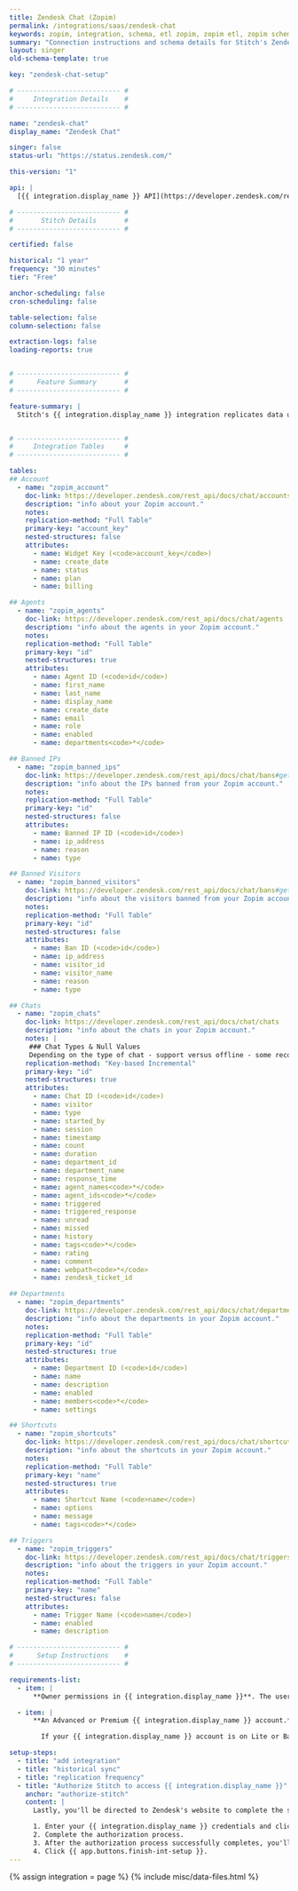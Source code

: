 ```yaml
---
title: Zendesk Chat (Zopim)
permalink: /integrations/saas/zendesk-chat
keywords: zopim, integration, schema, etl zopim, zopim etl, zopim schema, zendesk chat, zendesk
summary: "Connection instructions and schema details for Stitch's Zendesk Chat integration."
layout: singer
old-schema-template: true

key: "zendesk-chat-setup"

# -------------------------- #
#     Integration Details    #
# -------------------------- #

name: "zendesk-chat"
display_name: "Zendesk Chat"

singer: false
status-url: "https://status.zendesk.com/"

this-version: "1"

api: |
  [{{ integration.display_name }} API](https://developer.zendesk.com/rest_api/docs/chat/introduction){:target="new"}

# -------------------------- #
#       Stitch Details       #
# -------------------------- #

certified: false

historical: "1 year"
frequency: "30 minutes"
tier: "Free"

anchor-scheduling: false
cron-scheduling: false

table-selection: false
column-selection: false

extraction-logs: false
loading-reports: true


# -------------------------- #
#      Feature Summary       #
# -------------------------- #

feature-summary: |
  Stitch's {{ integration.display_name }} integration replicates data using the {{ integration.api | flatify | strip }}. Refer to the [Schema](#schema) section for a list of objects available for replication.


# -------------------------- #
#     Integration Tables     #
# -------------------------- #

tables:
## Account
  - name: "zopim_account"
    doc-link: https://developer.zendesk.com/rest_api/docs/chat/accounts
    description: "info about your Zopim account."
    notes: 
    replication-method: "Full Table"
    primary-key: "account_key"
    nested-structures: false
    attributes:
      - name: Widget Key (<code>account_key</code>)
      - name: create_date
      - name: status
      - name: plan
      - name: billing

## Agents
  - name: "zopim_agents"
    doc-link: https://developer.zendesk.com/rest_api/docs/chat/agents
    description: "info about the agents in your Zopim account."
    notes: 
    replication-method: "Full Table"
    primary-key: "id"
    nested-structures: true
    attributes:
      - name: Agent ID (<code>id</code>)
      - name: first_name
      - name: last_name
      - name: display_name
      - name: create_date
      - name: email
      - name: role
      - name: enabled
      - name: departments<code>*</code>

## Banned IPs
  - name: "zopim_banned_ips"
    doc-link: https://developer.zendesk.com/rest_api/docs/chat/bans#get-banned-ip-addresses
    description: "info about the IPs banned from your Zopim account."
    notes: 
    replication-method: "Full Table"
    primary-key: "id"
    nested-structures: false
    attributes:
      - name: Banned IP ID (<code>id</code>)
      - name: ip_address
      - name: reason
      - name: type

## Banned Visitors
  - name: "zopim_banned_visitors"
    doc-link: https://developer.zendesk.com/rest_api/docs/chat/bans#get-ban
    description: "info about the visitors banned from your Zopim account."
    notes: 
    replication-method: "Full Table"
    primary-key: "id"
    nested-structures: false
    attributes:
      - name: Ban ID (<code>id</code>)
      - name: ip_address
      - name: visitor_id
      - name: visitor_name
      - name: reason
      - name: type

## Chats
  - name: "zopim_chats"
    doc-link: https://developer.zendesk.com/rest_api/docs/chat/chats
    description: "info about the chats in your Zopim account."
    notes: |
     ### Chat Types & Null Values
     Depending on the type of chat - support versus offline - some records may have `NULL` values. Offline chats will only have some of the attributes listed below populated.
    replication-method: "Key-based Incremental"
    primary-key: "id"
    nested-structures: true
    attributes:
      - name: Chat ID (<code>id</code>)
      - name: visitor
      - name: type
      - name: started_by
      - name: session
      - name: timestamp
      - name: count
      - name: duration
      - name: department_id
      - name: department_name
      - name: response_time
      - name: agent_names<code>*</code>
      - name: agent_ids<code>*</code>
      - name: triggered
      - name: triggered_response
      - name: unread
      - name: missed
      - name: history
      - name: tags<code>*</code>
      - name: rating
      - name: comment
      - name: webpath<code>*</code>
      - name: zendesk_ticket_id

## Departments
  - name: "zopim_departments"
    doc-link: https://developer.zendesk.com/rest_api/docs/chat/departments
    description: "info about the departments in your Zopim account."
    notes: 
    replication-method: "Full Table"
    primary-key: "id"
    nested-structures: true
    attributes:
      - name: Department ID (<code>id</code>)
      - name: name
      - name: description
      - name: enabled
      - name: members<code>*</code>
      - name: settings

## Shortcuts
  - name: "zopim_shortcuts"
    doc-link: https://developer.zendesk.com/rest_api/docs/chat/shortcuts
    description: "info about the shortcuts in your Zopim account."
    notes: 
    replication-method: "Full Table"
    primary-key: "name"
    nested-structures: true
    attributes:
      - name: Shortcut Name (<code>name</code>)
      - name: options
      - name: message
      - name: tags<code>*</code>

## Triggers
  - name: "zopim_triggers"
    doc-link: https://developer.zendesk.com/rest_api/docs/chat/triggers
    description: "info about the triggers in your Zopim account."
    notes: 
    replication-method: "Full Table"
    primary-key: "name"
    nested-structures: false
    attributes:
      - name: Trigger Name (<code>name</code>)
      - name: enabled
      - name: description

# -------------------------- #
#      Setup Instructions    #
# -------------------------- #

requirements-list:
  - item: |
      **Owner permissions in {{ integration.display_name }}**. The user who authorizes the integration must have [Owner permissions in {{ integration.display_name }}](https://chat.zendesk.com/hc/en-us/articles/212679597-Understanding-and-managing-roles-in-Zendesk-Chat){:target="_blank"}. Otherwise, Stitch will encounter authentication issues and be unable to replicate data.

  - item: |
      **An Advanced or Premium {{ integration.display_name }} account.** Zendesk only allows customers on their Advanced or Paid {{ integration.display_name }} plans to utilize the Rest API, which is what Stitch uses to connect to your {{ integration.display_name }} account and replicate data.

        If your {{ integration.display_name }} account is on Lite or Basic, you will need to upgrade your {{ integration.display_name }} plan. [More info on {{ integration.display_name }} plans can be found on Zendesk's website](https://www.zendesk.com/chat/compare/#compare){:target="_blank"}.

setup-steps:
  - title: "add integration"
  - title: "historical sync"
  - title: "replication frequency"
  - title: "Authorize Stitch to access {{ integration.display_name }}"
    anchor: "authorize-stitch"
    content: |
      Lastly, you'll be directed to Zendesk's website to complete the setup.

      1. Enter your {{ integration.display_name }} credentials and click **Login**.
      2. Complete the authorization process.
      3. After the authorization process successfully completes, you'll be redirected back to Stitch.
      4. Click {{ app.buttons.finish-int-setup }}.
---
```

{% assign integration = page %}
{% include misc/data-files.html %}